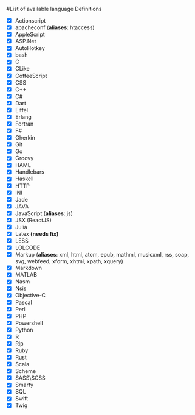 #List of available language Definitions
- [x] Actionscript
- [x] apacheconf (**aliases**: htaccess)
- [x] AppleScript
- [x] ASP.Net
- [x] AutoHotkey
- [x] bash
- [x] C
- [x] CLike
- [x] CoffeeScript
- [x] CSS
- [x] C++
- [x] C#
- [x] Dart
- [x] Eiffel
- [x] Erlang
- [x] Fortran
- [x] F#
- [x] Gherkin
- [x] Git
- [x] Go
- [x] Groovy
- [x] HAML
- [x] Handlebars
- [x] Haskell
- [x] HTTP
- [x] INI
- [x] Jade
- [x] JAVA
- [x] JavaScript (**aliases**: js)
- [x] JSX (ReactJS)
- [x] Julia
- [x] Latex  **(needs fix)**
- [x] LESS
- [x] LOLCODE
- [x] Markup (**aliases**: xml, html, atom, epub, mathml, musicxml, rss, soap, svg, webfeed, xform, xhtml, xpath, xquery)
- [x] Markdown
- [x] MATLAB
- [x] Nasm
- [x] Nsis
- [x] Objective-C
- [x] Pascal
- [x] Perl
- [x] PHP
- [x] Powershell
- [x] Python
- [x] R
- [x] Rip
- [x] Ruby
- [x] Rust
- [x] Scala
- [x] Scheme
- [x] SASS\SCSS
- [x] Smarty
- [x] SQL
- [x] Swift
- [x] Twig
